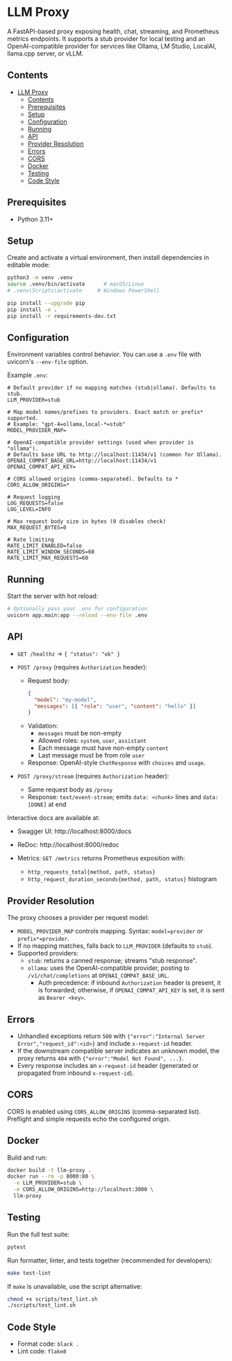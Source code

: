 # LLM Proxy

A FastAPI-based proxy exposing health, chat, streaming, and Prometheus metrics endpoints. It supports a stub provider for local testing and an OpenAI-compatible provider for services like Ollama, LM Studio, LocalAI, llama.cpp server, or vLLM.

## Contents

- [LLM Proxy](#llm-proxy)
  - [Contents](#contents)
  - [Prerequisites](#prerequisites)
  - [Setup](#setup)
  - [Configuration](#configuration)
  - [Running](#running)
  - [API](#api)
  - [Provider Resolution](#provider-resolution)
  - [Errors](#errors)
  - [CORS](#cors)
  - [Docker](#docker)
  - [Testing](#testing)
  - [Code Style](#code-style)

## Prerequisites

- Python 3.11+

## Setup

Create and activate a virtual environment, then install dependencies in editable mode:

```bash
python3 -m venv .venv
source .venv/bin/activate      # macOS/Linux
# .venv\Scripts\activate     # Windows PowerShell

pip install --upgrade pip
pip install -e .
pip install -r requirements-dev.txt
```

## Configuration

Environment variables control behavior. You can use a `.env` file with uvicorn's `--env-file` option.

Example `.env`:

```dotenv
# Default provider if no mapping matches (stub|ollama). Defaults to stub.
LLM_PROVIDER=stub

# Map model names/prefixes to providers. Exact match or prefix* supported.
# Example: "gpt-4=ollama,local-*=stub"
MODEL_PROVIDER_MAP=

# OpenAI-compatible provider settings (used when provider is "ollama").
# Defaults base URL to http://localhost:11434/v1 (common for Ollama).
OPENAI_COMPAT_BASE_URL=http://localhost:11434/v1
OPENAI_COMPAT_API_KEY=

# CORS allowed origins (comma-separated). Defaults to *
CORS_ALLOW_ORIGINS=*

# Request logging
LOG_REQUESTS=false
LOG_LEVEL=INFO

# Max request body size in bytes (0 disables check)
MAX_REQUEST_BYTES=0

# Rate limiting
RATE_LIMIT_ENABLED=false
RATE_LIMIT_WINDOW_SECONDS=60
RATE_LIMIT_MAX_REQUESTS=60
```

## Running

Start the server with hot reload:

```bash
# Optionally pass your .env for configuration
uvicorn app.main:app --reload --env-file .env
```

## API

- `GET /healthz` → `{ "status": "ok" }`

- `POST /proxy` (requires `Authorization` header):

  - Request body:
    ```json
    {
      "model": "my-model",
      "messages": [{ "role": "user", "content": "hello" }]
    }
    ```
  - Validation:
    - `messages` must be non-empty
    - Allowed roles: `system`, `user`, `assistant`
    - Each message must have non-empty `content`
    - Last message must be from role `user`
  - Response: OpenAI-style `ChatResponse` with `choices` and `usage`.

- `POST /proxy/stream` (requires `Authorization` header):
  - Same request body as `/proxy`
  - Response: `text/event-stream`; emits `data: <chunk>` lines and `data: [DONE]` at end

Interactive docs are available at:

- Swagger UI: http://localhost:8000/docs
- ReDoc: http://localhost:8000/redoc

- Metrics: `GET /metrics` returns Prometheus exposition with:
  - `http_requests_total{method, path, status}`
  - `http_request_duration_seconds{method, path, status}` histogram

## Provider Resolution

The proxy chooses a provider per request model:

- `MODEL_PROVIDER_MAP` controls mapping. Syntax: `model=provider` or `prefix*=provider`.
- If no mapping matches, falls back to `LLM_PROVIDER` (defaults to `stub`).
- Supported providers:
  - `stub`: returns a canned response; streams "stub response".
  - `ollama`: uses the OpenAI-compatible provider, posting to `/v1/chat/completions` at `OPENAI_COMPAT_BASE_URL`.
    - Auth precedence: if inbound `Authorization` header is present, it is forwarded; otherwise, if `OPENAI_COMPAT_API_KEY` is set, it is sent as `Bearer <key>`.

## Errors

- Unhandled exceptions return `500` with `{"error":"Internal Server Error","request_id":<id>}` and include `x-request-id` header.
- If the downstream compatible server indicates an unknown model, the proxy returns `404` with `{"error":"Model Not Found", ...}`.
- Every response includes an `x-request-id` header (generated or propagated from inbound `x-request-id`).

## CORS

CORS is enabled using `CORS_ALLOW_ORIGINS` (comma-separated list). Preflight and simple requests echo the configured origin.

## Docker

Build and run:

```bash
docker build -t llm-proxy .
docker run --rm -p 8000:80 \
  -e LLM_PROVIDER=stub \
  -e CORS_ALLOW_ORIGINS=http://localhost:3000 \
  llm-proxy
```

## Testing

Run the full test suite:

```bash
pytest
```

Run formatter, linter, and tests together (recommended for developers):

```bash
make test-lint
```

If `make` is unavailable, use the script alternative:

```bash
chmod +x scripts/test_lint.sh
./scripts/test_lint.sh
```

## Code Style

- Format code: `black .`
- Lint code: `flake8`
